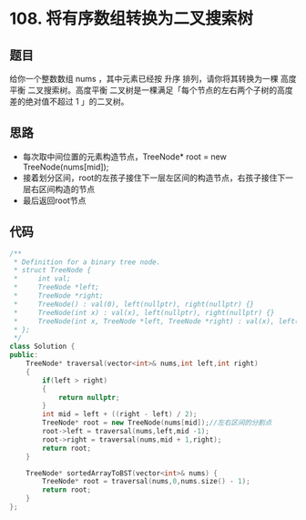 # 108. 将有序数组转换为二叉搜索树

## 题目

给你一个整数数组 nums ，其中元素已经按 升序 排列，请你将其转换为一棵 高度平衡 二叉搜索树。高度平衡 二叉树是一棵满足「每个节点的左右两个子树的高度差的绝对值不超过 1 」的二叉树。

## 思路

* 每次取中间位置的元素构造节点，TreeNode* root = new TreeNode(nums[mid]);
* 接着划分区间，root的左孩子接住下一层左区间的构造节点，右孩子接住下一层右区间构造的节点
* 最后返回root节点

## 代码

```cpp
/**
 * Definition for a binary tree node.
 * struct TreeNode {
 *     int val;
 *     TreeNode *left;
 *     TreeNode *right;
 *     TreeNode() : val(0), left(nullptr), right(nullptr) {}
 *     TreeNode(int x) : val(x), left(nullptr), right(nullptr) {}
 *     TreeNode(int x, TreeNode *left, TreeNode *right) : val(x), left(left), right(right) {}
 * };
 */
class Solution {
public:
    TreeNode* traversal(vector<int>& nums,int left,int right)
    {
        if(left > right)
        {
            return nullptr;
        }
        int mid = left + ((right - left) / 2);
        TreeNode* root = new TreeNode(nums[mid]);//左右区间的分割点
        root->left = traversal(nums,left,mid -1);
        root->right = traversal(nums,mid + 1,right);
        return root;
    }

    TreeNode* sortedArrayToBST(vector<int>& nums) {
        TreeNode* root = traversal(nums,0,nums.size() - 1);
        return root;
    }
};

```
